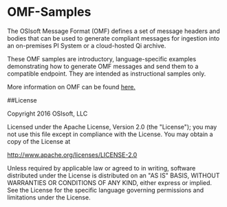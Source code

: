# OMF-Samples

The OSIsoft Message Format (OMF) defines a set of message headers and bodies that can be used to generate compliant messages for ingestion into an on-premises PI System or a cloud-hosted Qi archive.

These OMF samples are introductory, language-specific examples demonstrating how to generate OMF messages and send them to a compatible endpoint. They are intended as instructional samples only.

More information on OMF can be found [here.](http://omf-docs.readthedocs.io)

##License

Copyright 2016 OSIsoft, LLC

Licensed under the Apache License, Version 2.0 (the "License"); you may not use this file except in compliance with the License. You may obtain a copy of the License at

http://www.apache.org/licenses/LICENSE-2.0

Unless required by applicable law or agreed to in writing, software distributed under the License is distributed on an "AS IS" BASIS, WITHOUT WARRANTIES OR CONDITIONS OF ANY KIND, either express or implied. See the License for the specific language governing permissions and limitations under the License.

